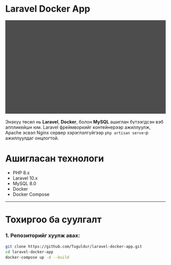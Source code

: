 # Laravel Docker App
![App Demo](/docker.gif)

Энэхүү төсөл нь **Laravel**, **Docker**, болон **MySQL** ашиглан бүтээгдсэн вэб аппликейшн юм.
 Laravel фреймворкийг контейнерээр ажиллуулж, Apache эсвэл Nginx сервер хэрэглэлгүйгээр `php artisan serve`-р ажиллуулдаг онцлогтой.




# Ашигласан технологи

- PHP 8.x
- Laravel 10.x
- MySQL 8.0
- Docker
- Docker Compose

---

# Тохиргоо ба суулгалт

### 1. Репозиторийг хуулж авах:
```bash
git clone https://github.com/Tuguldur/laravel-docker-app.git
cd laravel-docker-app
docker-compose up -d --build


